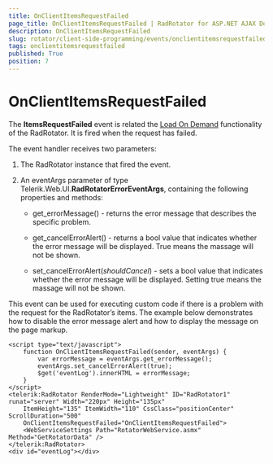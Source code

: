 ```yaml
---
title: OnClientItemsRequestFailed
page_title: OnClientItemsRequestFailed | RadRotator for ASP.NET AJAX Documentation
description: OnClientItemsRequestFailed
slug: rotator/client-side-programming/events/onclientitemsrequestfailed
tags: onclientitemsrequestfailed
published: True
position: 7
---
```


# OnClientItemsRequestFailed

The **ItemsRequestFailed** event is related the [Load On Demand](https://demos.telerik.com/aspnet-ajax/rotator/examples/loadondemand/defaultcs.aspx) functionality of the RadRotator. It is fired when the request has failed.

The event handler receives two parameters:

1. The RadRotator instance that fired the event.

1. An eventArgs parameter of type Telerik.Web.UI.**RadRotatorErrorEventArgs**, containing the following properties and methods:

	* get_errorMessage() - returns the error message that describes the specific problem.

	* get_cancelErrorAlert() - returns a bool value that indicates whether the error message will be displayed. True means the massage will not be shown.

	* set_cancelErrorAlert(*shouldCancel*) - sets a bool value that indicates whether the error message will be displayed. Setting true means the massage will not be shown.

This event can be used for executing custom code if there is a problem with the request for the RadRotator’s items. The example below demonstrates how to disable the error message alert and how to display the message on the page markup.

````ASP.NET
<script type="text/javascript">
	function OnClientItemsRequestFailed(sender, eventArgs) {
		var errorMessage = eventArgs.get_errorMessage();
		eventArgs.set_cancelErrorAlert(true);
		$get('eventLog').innerHTML = errorMessage;
	}
</script>
<telerik:RadRotator RenderMode="Lightweight" ID="RadRotator1" runat="server" Width="220px" Height="135px"
	ItemHeight="135" ItemWidth="110" CssClass="positionCenter" ScrollDuration="500"
	OnClientItemsRequestFailed="OnClientItemsRequestFailed">
	<WebServiceSettings Path="RotatorWebService.asmx" Method="GetRotatorData" />
</telerik:RadRotator>
<div id="eventLog"></div>
````


